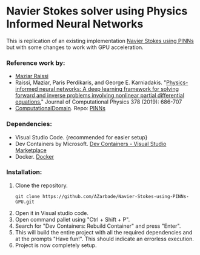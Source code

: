# Navier Stokes solver using Physics Informed Neural Networks

This is replication of an existing implementation [Navier Stokes using PINNs](https://github.com/AZarbade/Navier-Stokes-using-PINNs) but with some changes to work with GPU acceleration.

### Reference work by: 
- [Maziar Raissi](https://github.com/maziarraissi)
- Raissi, Maziar, Paris Perdikaris, and George E. Karniadakis. "[Physics-informed neural networks: A deep learning framework for solving forward and inverse problems involving nonlinear partial differential equations.](https://www.sciencedirect.com/science/article/pii/S0021999118307125)" Journal of Computational Physics 378 (2019): 686-707
- [ComputationalDomain](https://github.com/ComputationalDomain). Repo: [PINNs](https://github.com/ComputationalDomain/PINNs)


### Dependencies:
- Visual Studio Code. {recommended for easier setup}
- Dev Containers by Microsoft.
    [Dev Containers - Visual Studio Marketplace](https://marketplace.visualstudio.com/items?itemName=ms-vscode-remote.remote-containers)
- Docker.
    [Docker](https://www.docker.com/)
   
### Installation:
1. Clone the repository.
    ~~~
    git clone https://github.com/AZarbade/Navier-Stokes-using-PINNs-GPU.git
    ~~~
2. Open it in Visual studio code.   
3. Open command pallet using "Ctrl + Shift + P".   
4. Search for "Dev Containers: Rebuild Container" and press "Enter".
5. This will build the entire project with all the required dependencies and at the prompts "Have fun!". This should indicate an errorless execution.
6. Project is now completely setup.   
